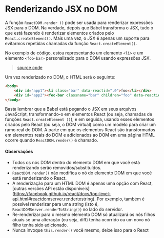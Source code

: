 # Renderizando JSX no DOM

A função `ReactDOM.render ()` pode ser usada para renderizar expressões JSX para o DOM. Na verdade, depois que Babel transforma o JSX, tudo o que está fazendo é renderizar elementos criados pelo `React.createElement()`. Mais uma vez, o JSX é apenas um suporte para evitarmos repetidas chamadas da função `React.createElement()`.

No exemplo de código, estou representando um elemento `<li>` e um elemento `<foo-bar>` personalizado para o DOM usando expressões JSX.

> [source code](https://jsfiddle.net/skillo/p62ueqdd/3/#tabs=js,result,html,resources)

Um vez renderizado no DOM, o HTML será o seguinte:

```html
<body>
    <div id="app1"><li class="bar" data-reactid=".0">foo</li></div>
    <div id="app2"><foo-bar classname="bar" children="foo" data-reactid=".1">foo</foo-bar></div>
</body>
```

Basta lembrar que a Babel está pegando o JSX em seus arquivos JavaScript, transformando-o em elementos React (ou seja, chamadas de funções `React.createElement ()`), e em seguida, usando esses elementos criados pelo React (ou seja, o DOM virtual) como um modelo para criar um ramo real do DOM. A parte em que os elementos React são transformados em elementos reais do DOM e adicionados ao DOM em uma página HTML ocorre quando `ReactDOM.render()` é chamado.

#### Observações
* Todos os nós DOM dentro do elemento DOM em que você está renderizando serão removidos/substituídos.
* `ReactDOM.render()` não modifica o nó do elemento DOM em que você está renderizando o React.
* A renderização para um HTML DOM é apenas uma opção com React, [outras versões APi estão disponíveis] (https://facebook.github.io/react/docs/top-level-api.html#reactdomserver.rendertostring). Por exemplo, também é possível renderizar para uma string (isto é, `ReactDOMServer.renderToString()`) no lado do servidor.
* Re-renderizar para o mesmo elemento DOM só atualizará os nós filhos atuais se uma alteração (ou seja, diff) tenha ocorrido ou um novo nó filho tenha sido adicionado.
* Nunca invoque `this.render()` você mesmo, deixe isso para o React

